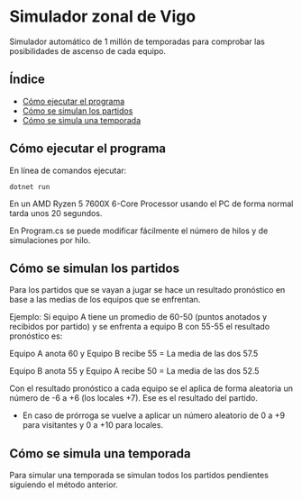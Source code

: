 # Simulador zonal de Vigo

Simulador automático de 1 millón de temporadas para comprobar las posibilidades de ascenso de cada equipo.

## Índice

* [Cómo ejecutar el programa](#cómo-ejecutar-el-programa)
* [Cómo se simulan los partidos](#cómo-se-simulan-los-partidos)
* [Cómo se simula una temporada](#cómo-se-simula-una-temporada)

## Cómo ejecutar el programa

En línea de comandos ejecutar:

```dotnet run```

En un AMD Ryzen 5 7600X 6-Core Processor usando el PC de forma normal tarda unos 20 segundos.

En Program.cs se puede modificar fácilmente el número de hilos y de simulaciones por hilo.

## Cómo se simulan los partidos

Para los partidos que se vayan a jugar se hace un resultado pronóstico en base a las medias de los equipos que se enfrentan.

Ejemplo: Si equipo A tiene un promedio de 60-50 (puntos anotados y recibidos por partido) y se enfrenta a equipo B con 55-55 el resultado pronóstico es:

Equipo A anota 60 y Equipo B recibe 55 = La media de las dos 57.5

Equipo B anota 55 y Equipo A recibe 50 = La media de las dos 52.5

Con el resultado pronóstico a cada equipo se el aplica de forma aleatoria un número de -6 a +6 (los locales +7). Ese es el resultado del partido.

- En caso de prórroga se vuelve a aplicar un número aleatorio de 0 a +9 para visitantes y 0 a +10 para locales.

## Cómo se simula una temporada

Para simular una temporada se simulan todos los partidos pendientes siguiendo el método anterior.